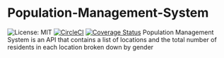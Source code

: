 # Population-Management-System

![License: MIT](https://img.shields.io/badge/License-MIT-yellow.svg?style=popout-square&logo=graphql&logoColor=violet)
[![CircleCI](https://circleci.com/gh/chukwuemekachm/Population-Management-System/tree/develop.svg?style=svg)](https://circleci.com/gh/chukwuemekachm/Population-Management-System/tree/develop) [![Coverage Status](https://coveralls.io/repos/github/chukwuemekachm/Population-Management-System/badge.svg?branch=develop)](https://coveralls.io/github/chukwuemekachm/Population-Management-System?branch=develop)
Population Management System is an API that contains a list of locations and the total number of residents in each location broken down by gender
